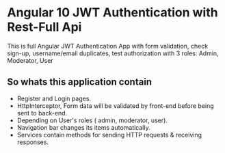 # Angular 10 JWT Authentication with Rest-Full Api

This is full Angular JWT Authentication App with form validation, check sign-up, username/email duplicates, test authorization with 3 roles: Admin, Moderator, User

## So whats this application contain

- Register and Login pages.
- HttpInterceptor, Form data will be validated by front-end before being sent to back-end.
- Depending on User's roles ( admin, moderator, user).
- Navigation bar changes its items automatically.
- Services contain methods for sending HTTP requests & receiving responses.
